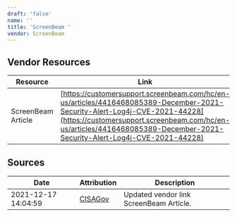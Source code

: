```yaml
---
draft: 'false'
name: ''
title: 'ScreenBeam '
vendor: ScreenBeam
---
```


## Vendor Resources
| Resource | Link |
| --- | --- |
| ScreenBeam Article | [https://customersupport.screenbeam.com/hc/en-us/articles/4416468085389-December-2021-Security-Alert-Log4j-CVE-2021-44228](https://customersupport.screenbeam.com/hc/en-us/articles/4416468085389-December-2021-Security-Alert-Log4j-CVE-2021-44228) |



## Sources
| Date | Attribution | Description |
| --- | --- | --- |
| 2021-12-17 14:04:59 | [CISAGov](https://raw.githubusercontent.com/cisagov/log4j-affected-db/develop/README.md) | Updated vendor link ScreenBeam Article.  |
